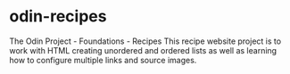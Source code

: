 # odin-recipes
The Odin Project - Foundations - Recipes
This recipe website project is to work with HTML creating unordered and ordered lists as well as learning how to configure multiple links and source images.